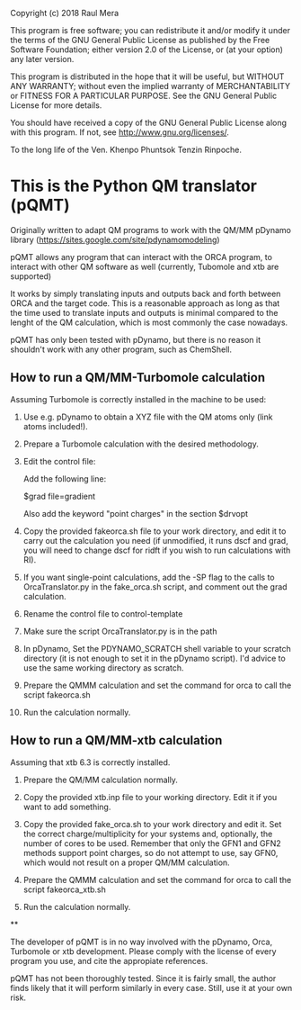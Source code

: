 Copyright (c) 2018 Raul Mera

This program is free software; you can redistribute it and/or modify
it under the terms of the GNU General Public License as
published by the Free Software Foundation; either version 2.0 of the
License, or (at your option) any later version.

This program is distributed in the hope that it will be useful,
but WITHOUT ANY WARRANTY; without even the implied warranty of
MERCHANTABILITY or FITNESS FOR A PARTICULAR PURPOSE.  See the
GNU General Public License for more details.

You should have received a copy of the GNU General
Public License along with this program.  If not, see
<http://www.gnu.org/licenses/>.

To the long life of the Ven. Khenpo Phuntsok Tenzin Rinpoche.


# This is the Python QM translator (pQMT)

Originally written to adapt QM programs to work with the QM/MM pDynamo library (https://sites.google.com/site/pdynamomodeling)

pQMT allows any program that can interact with the ORCA program, to interact with other QM software as well (currently, Tubomole and xtb
are supported)

It works by simply translating inputs and outputs back and forth between ORCA and the target code. This is a reasonable approach 
as long as that the time used to translate inputs and outputs is minimal compared to the lenght of the QM calculation, which is
most commonly the case nowadays.

pQMT has only been tested with pDynamo, but there is no reason it shouldn't work with any other program, such as ChemShell.

## How to run a QM/MM-Turbomole calculation

Assuming Turbomole is correctly installed in the machine to be used:

1. Use e.g. pDynamo to obtain a XYZ file with the QM atoms only (link atoms included!).
2. Prepare a Turbomole calculation with the desired methodology.
3. Edit the control file: 

   Add the following line:

      $grad file=gradient

   Also add the keyword "point charges" in the section $drvopt

4. Copy the provided fakeorca.sh file to your work directory, and edit it to carry out the calculation you need (if unmodified, it runs dscf and grad, you will need to change dscf for ridft if you wish to run calculations with RI). 

5. If you want single-point calculations, add the -SP flag to the calls to OrcaTranslator.py in the fake_orca.sh script, and comment out the grad calculation.

6. Rename the control file to control-template

7. Make sure the script OrcaTranslator.py is in the path

8. In pDynamo, Set the PDYNAMO_SCRATCH shell variable to your scratch directory (it is not enough to set it in the pDynamo script). I'd advice to use the same working directory as scratch.

9. Prepare the  QMMM calculation and set the command for orca to call the script fakeorca.sh

10. Run the calculation normally.

## How to run a QM/MM-xtb calculation

Assuming that xtb 6.3 is correctly installed.

1. Prepare the QM/MM calculation normally.

2. Copy the provided xtb.inp file to your working directory. Edit it if you want to add something.

3. Copy the provided fake_orca.sh to your work directory and edit it. Set the correct charge/multiplicity for your systems and, optionally, the number of cores to be used. Remember that only the GFN1 and GFN2 methods support point charges, so do not attempt to use, say GFN0, which would not result on a proper QM/MM calculation.

4. Prepare the QMMM calculation and set the command for orca to call the script fakeorca_xtb.sh

5. Run the calculation normally.


**

The developer of pQMT is in no way involved with the pDynamo, Orca, Turbomole or xtb development.
Please comply with the license of every program you use, and cite the appropiate references.

pQMT has not been thoroughly tested. Since it is fairly small, the author finds likely
that it will perform similarly in every case. Still, use it at your own risk.


